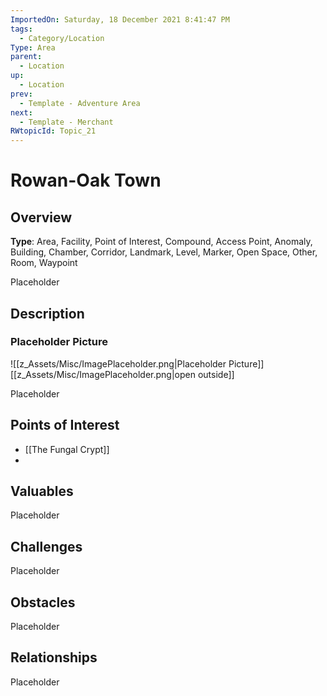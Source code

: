 ```yaml
---
ImportedOn: Saturday, 18 December 2021 8:41:47 PM
tags:
  - Category/Location
Type: Area
parent:
  - Location
up:
  - Location
prev:
  - Template - Adventure Area
next:
  - Template - Merchant
RWtopicId: Topic_21
---
```

# Rowan-Oak Town
## Overview
**Type**: Area, Facility, Point of Interest, Compound, Access Point, Anomaly, Building, Chamber, Corridor, Landmark, Level, Marker, Open Space, Other, Room, Waypoint

Placeholder

## Description
### Placeholder Picture
![[z_Assets/Misc/ImagePlaceholder.png|Placeholder Picture]]
[[z_Assets/Misc/ImagePlaceholder.png|open outside]]

Placeholder

## Points of Interest
- [[The Fungal Crypt]] 
- 

## Valuables
Placeholder

## Challenges
Placeholder

## Obstacles
Placeholder

## Relationships
Placeholder
